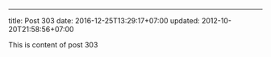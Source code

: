 ---
title: Post 303
date: 2016-12-25T13:29:17+07:00
updated: 2012-10-20T21:58:56+07:00

This is content of post 303